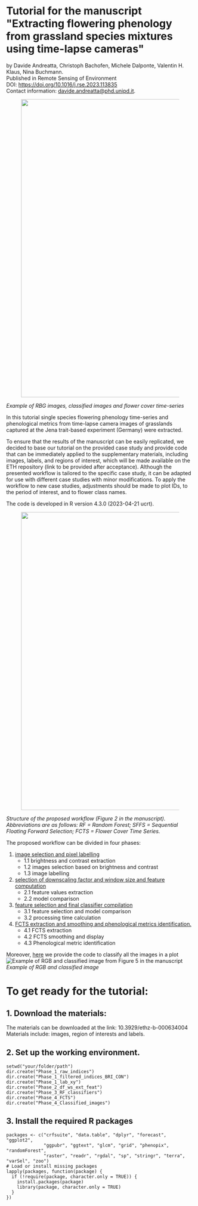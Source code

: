 # **Tutorial for the manuscript "Extracting flowering phenology from grassland species mixtures using time-lapse cameras"**
by Davide Andreatta, Christoph Bachofen, Michele Dalponte, Valentin H. Klaus, Nina Buchmann.   
Published in Remote Sensing of Environment    
DOI: https://doi.org/10.1016/j.rse.2023.113835   
Contact information: davide.andreatta@phd.unipd.it.    

<figure>
<img src="https://drive.google.com/uc?id=1ByJcwP-dgLWCyJVBRwHEPDjsj_EQEqUw" width="800">
</figure>

_Example of RBG images, classified images and flower cover time-series_




In this tutorial single species flowering phenology time-series and phenological metrics from time-lapse camera images of grasslands captured at the Jena trait-based experiment (Germany) were extracted. 

To ensure that the results of the manuscript can be easily replicated, we decided to base our tutorial on the provided case study and provide code that can be immediately applied to the supplementary materials, including images, labels, and regions of interest, which will be made available on the ETH repository (link to be provided after acceptance). Although the presented workflow is tailored to the specific case study, it can be adapted for use with different case studies with minor modifications. To apply the workflow to new case studies, adjustments should be made to plot IDs, to the period of interest, and to flower class names.

The code is developed in R version 4.3.0 (2023-04-21 ucrt).

<figure>
<img src="https://drive.google.com/uc?id=1z9yc0Tht4S425txHhc42OpQdz4N7g6I6" width="800">
</figure>

_Structure of the proposed workflow (Figure 2 in the manuscript). Abbreviations are as follows: RF = Random Forest; SFFS = Sequential Floating Forward Selection; FCTS = Flower Cover Time Series._

The proposed workflow can be divided in four phases: 
1. [image selection and pixel labelling](Phase_1.md)
     -    1.1 brightness and contrast extraction
     -    1.2 images selection based on brightness and contrast
     -    1.3 image labelling
2. [selection of downscaling factor and window size and feature computation](Phase_2.md)
     -    2.1 feature values extraction
     -    2.2 model comparison
3. [feature selection and final classifier compilation](Phase_3.md)
     -    3.1 feature selection and model comparison
     -    3.2 processing time calculation
4. [FCTS extraction and smoothing and phenological metrics identification.](Phase_4.md)
     -    4.1 FCTS extraction
     -    4.2 FCTS smoothing and display
     -    4.3 Phenological metric identification
  
Moreover, [here](image_classification.md) we provide the code to classify all the images in a plot
![Example of RGB and classified image from Figure 5 in the manuscript](https://drive.google.com/uc?id=1NVcvDAzGoqVIJ4gtlL2xgXSbHAvd22ZY)  
*Example of RGB and classified image*

# To get ready for the tutorial:

## 1. Download the materials:
The materials can be downloaded at the link: 10.3929/ethz-b-000634004     
Materials include: images, region of interests and labels.

## 2. Set up the working environment. 

```
setwd("your/folder/path")
dir.create("Phase_1_raw_indices")
dir.create("Phase_1_filtered_indices_BRI_CON")
dir.create("Phase_1_lab_xy")
dir.create("Phase_2_df_ws_ext_feat")
dir.create("Phase_3_RF_classifiers")
dir.create("Phase_4_FCTS")
dir.create("Phase_4_Classified_images")
```

## 3. Install the required R packages

```
packages <- c("crfsuite", "data.table", "dplyr", "forecast", "ggplot2", 
              "ggpubr", "ggtext", "glcm", "grid", "phenopix", "randomForest",
              "raster", "readr", "rgdal", "sp", "stringr", "terra", "varSel", "zoo")
# Load or install missing packages
lapply(packages, function(package) {
  if (!require(package, character.only = TRUE)) {
    install.packages(package)
    library(package, character.only = TRUE)
  }
})

```
